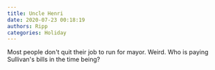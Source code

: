 ```yaml
---
title: Uncle Henri
date: 2020-07-23 00:18:19
authors: Ripp
categories: Holiday
---
```


 Most people don't quit their job to run for mayor. Weird. Who is paying Sullivan's bills in the time being?